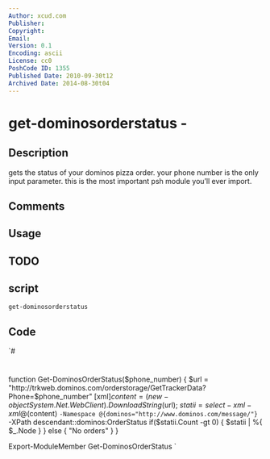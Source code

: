 ```yaml
---
Author: xcud.com
Publisher: 
Copyright: 
Email: 
Version: 0.1
Encoding: ascii
License: cc0
PoshCode ID: 1355
Published Date: 2010-09-30t12
Archived Date: 2014-08-30t04
---
```


# get-dominosorderstatus - 

## Description

gets the status of your dominos pizza order. your phone number is the only input parameter. this is the most important psh module you’ll ever import.

## Comments



## Usage



## TODO



## script

`get-dominosorderstatus`

## Code

`#
 #
 #
 
 function Get-DominosOrderStatus($phone_number) {
 	$url = "http://trkweb.dominos.com/orderstorage/GetTrackerData?Phone=$phone_number"
 	[xml]$content = (new-object System.Net.WebClient).DownloadString($url);
 	$statii = select-xml -xml @($content) `
 			   -Namespace @{dominos="http://www.dominos.com/message/"} `
 			   -XPath descendant::dominos:OrderStatus
 	if($statii.Count -gt 0) { $statii | %{ $_.Node } }
 	else { "No orders" }
 }
 
 Export-ModuleMember Get-DominosOrderStatus
`

